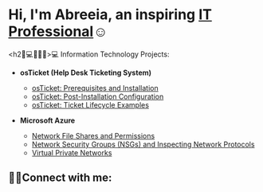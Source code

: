 
<h1>Hi, I'm Abreeia, an inspiring <a href="https://linkedin.com/in/Josh">IT Professional</a>☺</h1>

<h2🏽‍💻👩🏽‍💻>💻 Information Technology Projects:</h2>

- <b>osTicket (Help Desk Ticketing System)</b>
  - [osTicket: Prerequisites and Installation](https://github.com/Abreeia/osticket-prereqs)
  - [osTicket: Post-Installation Configuration](https://github.com/Abreeia/post-install-config)
  - [osTicket: Ticket Lifecycle Examples](https://github.com/Abreeia/ticket-lifecycle)
- <b>Microsoft Azure</b>

  - [Network File Shares and Permissions](https://github.com/Abreeia/network-file-share)
  - [Network Security Groups (NSGs) and Inspecting Network Protocols](https://github.com/Abreeia/nsg-protocols)
  - [Virtual Private Networks](https://github.com/Abreeia/vpn-discover)
  
  

<h2>🤳🏽Connect with me:</h2>

[linkedin]: https://linkedin.com/in/Josh
